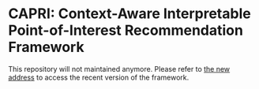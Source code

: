 # CAPRI: Context-Aware Interpretable Point-of-Interest Recommendation Framework

This repository will not maintained anymore. Please refer to [the new address](https://github.com/CapriRecSys/CAPRI "the new address") to access the recent version of the framework.
